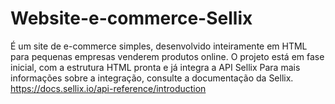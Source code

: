 # Website-e-commerce-Sellix
É um site de e-commerce simples, desenvolvido inteiramente em HTML para pequenas empresas venderem produtos online. O projeto está em fase inicial, com a estrutura HTML pronta e já integra a API Sellix
Para mais informações sobre a integração, consulte a documentação da Sellix. https://docs.sellix.io/api-reference/introduction
